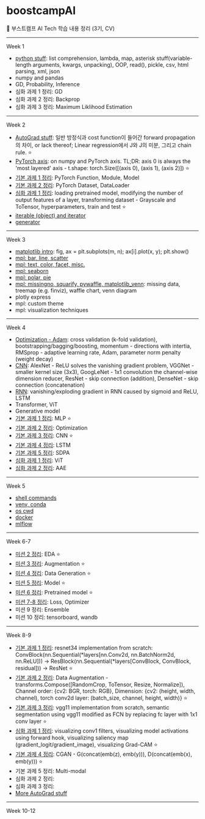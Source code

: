 # boostcampAI

:duck: 부스트캠프 AI Tech 학습 내용 정리 (3기, CV)

---

Week 1

- [python stuff](https://github.com/star-bits/boostcampAI/blob/main/W1/%EC%A0%95%EB%A6%AC_python_stuff.ipynb): list comprehension, lambda, map, asterisk stuff(variable-length arguments, kwargs, unpacking), OOP, read(), pickle, csv, html parsing, xml, json
- numpy and pandas
- GD, Probability, Inference
- 심화 과제 1 정리: GD
- 심화 과제 2 정리: Backprop
- 심화 과제 3 정리: Maximum Liklihood Estimation

---

Week 2

- [AutoGrad stuff](https://github.com/star-bits/boostcampAI/blob/main/W2/%EC%A0%95%EB%A6%AC_PyTorch_AutoGrad.ipynb): 일반 방정식과 cost function이 들어간 forward propagation의 차이, or lack thereof; Linear regression에서 J와 J의 미분, 그리고 chain rule. ⭐
- [PyTorch axis](https://github.com/star-bits/boostcampAI/blob/main/W2/%E1%84%8C%E1%85%A5%E1%86%BC%E1%84%85%E1%85%B5_numpy_PyTorch_axis.ipynb): on numpy and PyTorch axis. TL;DR: axis 0 is always the 'most layered' axis - t.shape: torch.Size([(axis 0), (axis 1), (axis 2)]) ⭐
- [기본 과제 1 정리](https://github.com/star-bits/boostcampAI/blob/main/W2/%E1%84%8C%E1%85%A5%E1%86%BC%E1%84%85%E1%85%B5_%E1%84%80%E1%85%B5%E1%84%87%E1%85%A9%E1%86%AB1_Custom_Model.ipynb): PyTorch Function, Module, Model
- [기본 과제 2 정리](https://github.com/star-bits/boostcampAI/blob/main/W2/%E1%84%8C%E1%85%A5%E1%86%BC%E1%84%85%E1%85%B5_%EA%B8%B0%EB%B3%B82_Custom_Dataset_%26_Custom_DataLoader.ipynb): PyTorch Dataset, DataLoader
- [심화 과제 1 정리](https://github.com/star-bits/boostcampAI/blob/main/W2/%E1%84%8C%E1%85%A5%E1%86%BC%E1%84%85%E1%85%B5_%E1%84%89%E1%85%B5%E1%86%B7%E1%84%92%E1%85%AA1_Transfer_Learning_%26_Hyperparameter_Tuning.ipynb): loading pretrained model, modifying the number of output features of a layer, transforming dataset - Grayscale and ToTensor, hyperparameters, train and test ⭐
- [iterable (object) and iterator](https://github.com/star-bits/boostcampAI/blob/main/W2/%E1%84%8C%E1%85%A5%E1%86%BC%E1%84%85%E1%85%B5_iterable_iterator.ipynb)
- [generator](https://github.com/star-bits/boostcampAI/blob/main/W2/%EC%A0%95%EB%A6%AC_generator.ipynb)

---

Week 3

- [matplotlib intro](https://github.com/star-bits/boostcampAI/blob/main/W3/%EC%A0%95%EB%A6%AC_matplotlib.ipynb): fig, ax = plt.subplots(m, n); ax[i].plot(x, y); plt.show()
- [mpl: bar, line, scatter](https://github.com/star-bits/boostcampAI/blob/main/W3/%EC%A0%95%EB%A6%AC_mpl_bar_line_scatter.ipynb)
- [mpl: text, color, facet, misc.](https://github.com/star-bits/boostcampAI/blob/main/W3/%EC%A0%95%EB%A6%AC_mpl_text_color_facet_misc.ipynb)
- [mpl: seaborn](https://github.com/star-bits/boostcampAI/blob/main/W3/%E1%84%8C%E1%85%A5%E1%86%BC%E1%84%85%E1%85%B5_mpl_seaborn.ipynb)
- [mpl: polar, pie](https://github.com/star-bits/boostcampAI/blob/main/W3/%EC%A0%95%EB%A6%AC_mpl_polar_pie.ipynb)
- [mpl: missingno, squarify, pywaffle, matplotlib_venn](https://github.com/star-bits/boostcampAI/blob/main/W3/%EC%A0%95%EB%A6%AC_mpl_missing_treemap_waffle_venn.ipynb): missing data, treemap (e.g. finviz), waffle chart, venn diagram
- plotly express
- mpl: custom theme
- mpl: visualization techniques

---

Week 4

- [Optimization - Adam](https://github.com/star-bits/boostcampAI/blob/main/W4/%E1%84%8C%E1%85%A5%E1%86%BC%E1%84%85%E1%85%B5_Optimization_Adam.ipynb): cross validation (k-fold validation), bootstrapping/bagging/boosting, momentum - directions with intertia, RMSprop - adaptive learning rate, Adam, parameter norm penalty (weight decay) 
- [CNN](https://github.com/star-bits/boostcampAI/blob/main/W4/%EC%A0%95%EB%A6%AC_CNN.ipynb): AlexNet - ReLU solves the vanishing gradient problem, VGGNet - smaller kernel size (3x3), GoogLeNet - 1x1 convolution the channel-wise dimension reducer, ResNet - skip connection (addition), DenseNet - skip connection (concatenation) 
- [RNN](https://github.com/star-bits/boostcampAI/blob/main/W4/%E1%84%8C%E1%85%A5%E1%86%BC%E1%84%85%E1%85%B5_RNN.ipynb): vanishing/exploding gradient in RNN caused by sigmoid and ReLU, LSTM
- Transformer, ViT
- Generative model
- [기본 과제 1 정리](https://github.com/star-bits/boostcampAI/blob/main/W4/%E1%84%8C%E1%85%A5%E1%86%BC%E1%84%85%E1%85%B5_%E1%84%80%E1%85%B5%E1%84%87%E1%85%A9%E1%86%AB1_MLP.ipynb): MLP ⭐
- [기본 과제 2 정리](https://github.com/star-bits/boostcampAI/blob/main/W4/%EC%A0%95%EB%A6%AC_%EA%B8%B0%EB%B3%B82_Optimization.ipynb): Optimization
- [기본 과제 3 정리](https://github.com/star-bits/boostcampAI/blob/main/W4/%EC%A0%95%EB%A6%AC_%EA%B8%B0%EB%B3%B83_CNN.ipynb): CNN ⭐
- [기본 과제 4 정리](https://github.com/star-bits/boostcampAI/blob/main/W4/%EC%A0%95%EB%A6%AC_%EA%B8%B0%EB%B3%B84_LSTM.ipynb): LSTM
- [기본 과제 5 정리](https://github.com/star-bits/boostcampAI/blob/main/W4/%EC%A0%95%EB%A6%AC_%EA%B8%B0%EB%B3%B85_SDPA.ipynb): SDPA
- [심화 과제 1 정리](https://github.com/star-bits/boostcampAI/blob/main/W4/%EC%A0%95%EB%A6%AC_%EC%8B%AC%ED%99%941_ViT.ipynb): ViT
- [심화 과제 2 정리](https://github.com/star-bits/boostcampAI/blob/main/W4/%EC%A0%95%EB%A6%AC_%EC%8B%AC%ED%99%942_AAE.ipynb): AAE

---

Week 5

- [shell commands](https://github.com/star-bits/boostcampAI/blob/main/W5/%EC%A0%95%EB%A6%AC_shell_commands.ipynb)
- [venv, conda](https://github.com/star-bits/boostcampAI/blob/main/W5/%EC%A0%95%EB%A6%AC_venv_conda.ipynb)
- [os cwd](https://github.com/star-bits/boostcampAI/blob/main/W5/%E1%84%8C%E1%85%A5%E1%86%BC%E1%84%85%E1%85%B5_os_cwd.ipynb)
- [docker](https://github.com/star-bits/boostcampAI/blob/main/W5/%EC%A0%95%EB%A6%AC_docker.ipynb)
- [mlflow](https://github.com/star-bits/boostcampAI/blob/main/W5/%EC%A0%95%EB%A6%AC_mlflow.ipynb)

---

Week 6-7

- [미션 2 정리](https://github.com/star-bits/boostcampAI/blob/main/W6-7/%EC%A0%95%EB%A6%AC_%EB%AF%B8%EC%85%982_EDA.ipynb): EDA ⭐
- [미션 3 정리](https://github.com/star-bits/boostcampAI/blob/main/W6-7/%EC%A0%95%EB%A6%AC_%EB%AF%B8%EC%85%983_Augmentation.ipynb): Augmentation ⭐
- [미션 4 정리](https://github.com/star-bits/boostcampAI/blob/main/W6-7/%EC%A0%95%EB%A6%AC_%EB%AF%B8%EC%85%984_Data_Generation.ipynb): Data Generation ⭐
- [미션 5 정리](https://github.com/star-bits/boostcampAI/blob/main/W6-7/%EC%A0%95%EB%A6%AC_%EB%AF%B8%EC%85%985_Model.ipynb): Model ⭐
- [미션 6 정리](https://github.com/star-bits/boostcampAI/blob/main/W6-7/%EC%A0%95%EB%A6%AC_%EB%AF%B8%EC%85%986_Pretrained.ipynb): Pretrained model ⭐
- [미션 7-8 정리](https://github.com/star-bits/boostcampAI/blob/main/W6-7/%E1%84%8C%E1%85%A5%E1%86%BC%E1%84%85%E1%85%B5_%E1%84%86%E1%85%B5%E1%84%89%E1%85%A7%E1%86%AB7-8_Loss_Optimizer.ipynb): Loss, Optimizer
- 미션 9 정리: Ensemble
- 미션 10 정리: tensorboard, wandb

---

Week 8-9

- [기본 과제 1 정리](https://github.com/star-bits/boostcampAI/blob/main/W8-9/%E1%84%8C%E1%85%A5%E1%86%BC%E1%84%85%E1%85%B5_resnet34_Implementation.ipynb): resnet34 implementation from scratch: ConvBlock(nn.Sequential(\*layers[nn.Conv2d, nn.BatchNorm2d, nn.ReLU])) -> ResBlock(nn.Sequential(\*layers[ConvBlock, ConvBlock, residual])) -> ResNet ⭐
- [기본 과제 2 정리](https://github.com/star-bits/boostcampAI/blob/main/W8-9/%E1%84%8C%E1%85%A5%E1%86%BC%E1%84%85%E1%85%B5_Data_Augmentation.ipynb): Data Augmentation - transforms.Compose([RandomCrop, ToTensor, Resize, Normalize]), Channel order: {cv2: BGR, torch: RGB}, Dimension: {cv2: (height, width, channel), torch conv2d layer: (batch_size, channel, height, width)} ⭐
- [기본 과제 3 정리](https://github.com/star-bits/boostcampAI/blob/main/W8-9/%E1%84%8C%E1%85%A5%E1%86%BC%E1%84%85%E1%85%B5_vgg11_Segmentation.ipynb): vgg11 implementation from scratch, semantic segmentation using vgg11 modified as FCN by replacing fc layer with 1x1 conv layer ⭐
- [심화 과제 1 정리](https://github.com/star-bits/boostcampAI/blob/main/W8-9/%EC%A0%95%EB%A6%AC_CNN_Visualization.ipynb): visualizing conv1 filters, visualizing model activations using forward hook, visualizing saliency map (gradient_logit/gradient_image), visualizing Grad-CAM ⭐
- [기본 과제 4 정리](https://github.com/star-bits/boostcampAI/blob/main/W8-9/%EC%A0%95%EB%A6%AC_CGAN.ipynb): CGAN - G(concat(emb(z), emb(y))), D(concat(emb(x), emb(y))) ⭐
- 기본 과제 5 정리: Multi-modal
- 심화 과제 2 정리:
- 심화 과제 3 정리:
- [More AutoGrad stuff](https://github.com/star-bits/boostcampAI/blob/main/W8-9/%EC%A0%95%EB%A6%AC_More_AutoGrad.ipynb)

---

Week 10-12

